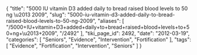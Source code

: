 {
    "title": "5000 IU vitamin D3 added daily to bread raised blood levels to 50 ng \u2013 2009",
    "slug": "5000-iu-vitamin-d3-added-daily-to-bread-raised-blood-levels-to-50-ng-2009",
    "aliases": [
        "/5000+IU+vitamin+D3+added+daily+to+bread+raised+blood+levels+to+50+ng+\u2013+2009",
        "/2492"
    ],
    "tiki_page_id": 2492,
    "date": "2012-03-19",
    "categories": [
        "Seniors",
        "Evidence",
        "Intervention",
        "Fortification"
    ],
    "tags": [
        "Evidence",
        "Fortification",
        "Intervention",
        "Seniors"
    ]
}